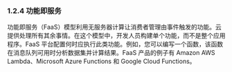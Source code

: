 ### 1.2.4 功能即服务

功能即服务（FaaS）模型利用无服务器计算让消费者管理由事件触发的功能。云提供处理所有其余事情。在这个模型中，开发人员构建单个功能，而不是整个应用程序。FaaS 平台配置何时应执行此类功能。例如，您可以编写一个函数，该函数在消息队列可用时分析数据集并计算结果。FaaS 产品的例子有 Amazon AWS Lambda、Microsoft Azure Functions 和 Google Cloud Functions。